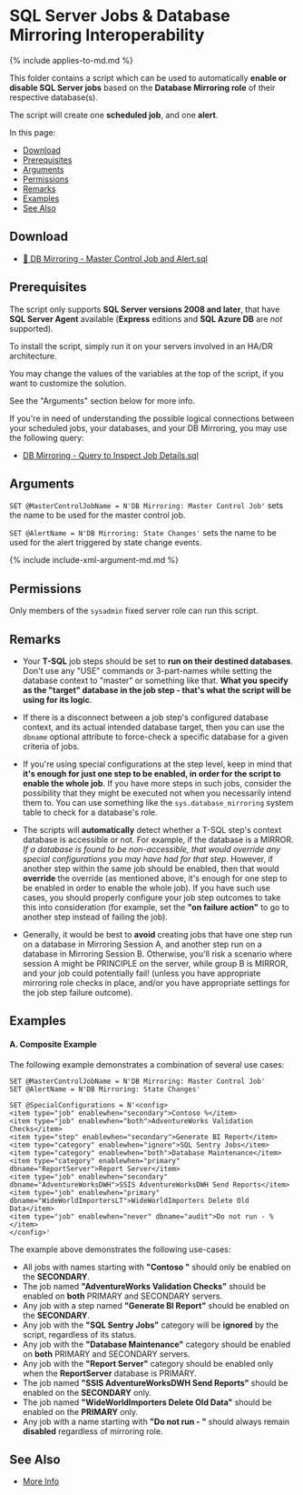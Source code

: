 # SQL Server Jobs & Database Mirroring Interoperability

{% include applies-to-md.md %}

This folder contains a script which can be used to automatically **enable or disable SQL Server jobs** based on the **Database Mirroring role** of their respective database(s).

The script will create one **scheduled job**, and one **alert**.

In this page:

- [Download](#download)
- [Prerequisites](#prerequisites)
- [Arguments](#arguments)
- [Permissions](#permissions)
- [Remarks](#remarks)
- [Examples](#examples)
- [See Also](#see-also)

## Download

- [🔽 DB Mirroring - Master Control Job and Alert.sql](DB%20Mirroring%20-%20Master%20Control%20Job%20and%20Alert.sql)

## Prerequisites

The script only supports **SQL Server versions 2008 and later**, that have **SQL Server Agent** available (**Express** editions and **SQL Azure DB** are _not_ supported).

To install the script, simply run it on your servers involved in an HA/DR architecture.

You may change the values of the variables at the top of the script, if you want to customize the solution.

See the "Arguments" section below for more info.

If you're in need of understanding the possible logical connections between your scheduled jobs, your databases, and your DB Mirroring, you may use the following query:

- [DB Mirroring - Query to Inspect Job Details.sql](DB%20Mirroring%20-%20Inspect%20Job%20Details.sql)

## Arguments

`SET @MasterControlJobName = N'DB Mirroring: Master Control Job'` sets the name to be used for the master control job.

`SET @AlertName = N'DB Mirroring: State Changes'` sets the name to be used for the alert triggered by state change events.

{% include include-xml-argument-md.md %}

## Permissions

Only members of the `sysadmin` fixed server role can run this script.

## Remarks

- Your **T-SQL** job steps should be set to **run on their destined databases**. Don't use any "USE" commands or 3-part-names while setting the database context to "master" or something like that. **What you specify as the "target" database in the job step - that's what the script will be using for its logic**.

- If there is a disconnect between a job step's configured database context, and its actual intended database target, then you can use the `dbname` optional attribute to force-check a specific database for a given criteria of jobs.

- If you're using special configurations at the step level, keep in mind that **it's enough for just one step to be enabled, in order for the script to enable the whole job**. If you have more steps in such jobs, consider the possibility that they might be executed not when you necessarily intend them to. You can use something like the `sys.database_mirroring` system table to check for a database's role.

- The scripts will **automatically** detect whether a T-SQL step's context database is accessible or not. For example, if the database is a MIRROR. *If a database is found to be non-accessible, that would override any special configurations you may have had for that step*. However, if another step within the same job should be enabled, then that would **override** the override (as mentioned above, it's enough for one step to be enabled in order to enable the whole job). If you have such use cases, you should properly configure your job step outcomes to take this into consideration (for example, set the **"on failure action"** to go to another step instead of failing the job).

- Generally, it would be best to **avoid** creating jobs that have one step run on a database in Mirroring Session A, and another step run on a database in Mirroring Session B. Otherwise, you'll risk a scenario where session A might be PRINCIPLE on the server, while group B is MIRROR, and your job could potentially fail! (unless you have appropriate mirroring role checks in place, and/or you have appropriate settings for the job step failure outcome).

## Examples

#### A. Composite Example

The following example demonstrates a combination of several use cases:

```
SET @MasterControlJobName = N'DB Mirroring: Master Control Job'
SET @AlertName = N'DB Mirroring: State Changes'

SET @SpecialConfigurations = N'<config>
<item type="job" enablewhen="secondary">Contoso %</item>
<item type="job" enablewhen="both">AdventureWorks Validation Checks</item>
<item type="step" enablewhen="secondary">Generate BI Report</item>
<item type="category" enablewhen="ignore">SQL Sentry Jobs</item>
<item type="category" enablewhen="both">Database Maintenance</item>
<item type="category" enablewhen="primary" dbname="ReportServer">Report Server</item>
<item type="job" enablewhen="secondary" dbname="AdventureWorksDWH">SSIS AdventureWorksDWH Send Reports</item>
<item type="job" enablewhen="primary" dbname="WideWorldImportersLT">WideWorldImporters Delete Old Data</item>
<item type="job" enablewhen="never" dbname="audit">Do not run - %</item>
</config>'
```

The example above demonstrates the following use-cases:

- All jobs with names starting with **"Contoso "** should only be enabled on the **SECONDARY**.
- The job named **"AdventureWorks Validation Checks"** should be enabled on **both** PRIMARY and SECONDARY servers.
- Any job with a step named **"Generate BI Report"** should be enabled on the **SECONDARY**.
- Any job with the **"SQL Sentry Jobs"** category will be **ignored** by the script, regardless of its status.
- Any job with the **"Database Maintenance"** category should be enabled on **both** PRIMARY and SECONDARY servers.
- Any job with the **"Report Server"** category should be enabled only when the **ReportServer** database is PRIMARY.
- The job named **"SSIS AdventureWorksDWH Send Reports"** should be enabled on the **SECONDARY** only.
- The job named **"WideWorldImporters Delete Old Data"** should be enabled on the **PRIMARY** only.
- Any job with a name starting with **"Do not run - "** should always remain **disabled** regardless of mirroring role.

## See Also

- [More Info](https://eitanblumin.com/?p=938)
